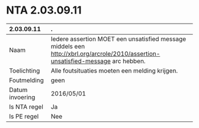 # NTA 2.03.09.11

 2.03.09.11 | . 
 :--- | :--- 
 Naam | Iedere assertion MOET een unsatisfied message middels een http://xbrl.org/arcrole/2010/assertion-unsatisfied-message arc hebben. 
 Toelichting | Alle foutsituaties moeten een melding krijgen. 
 Foutmelding | geen 
 Datum invoering | 2016/05/01 
 Is NTA regel | Ja 
 Is PE regel | Nee 
